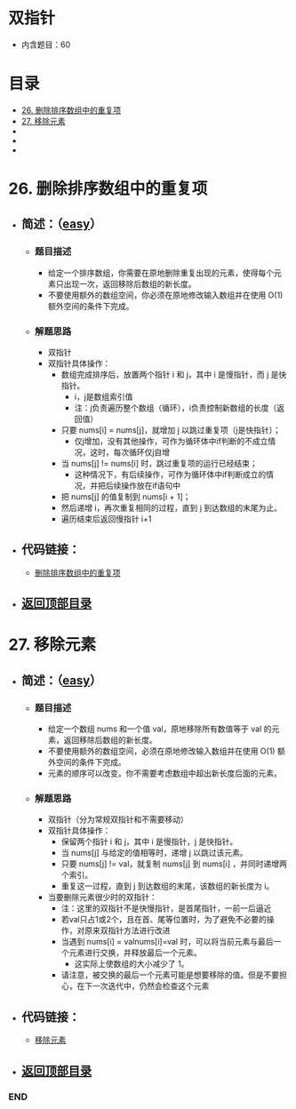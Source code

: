 # 双指针
- 内含题目：60

# 目录
<!-- GFM-TOC -->
* [26. 删除排序数组中的重复项](#26-删除排序数组中的重复项)
* [27. 移除元素](#27-移除元素)
* []()
* []()
* []()
<!-- GFM-TOC -->



# 26. 删除排序数组中的重复项
- ## 简述：（[easy](https://github.com/anliux/PracticePool/blob/master/LeetCode/docs/easy.md)）
  - ### 题目描述
    - 给定一个排序数组，你需要在原地删除重复出现的元素，使得每个元素只出现一次，返回移除后数组的新长度。
    - 不要使用额外的数组空间，你必须在原地修改输入数组并在使用 O(1) 额外空间的条件下完成。
  - ### 解题思路
    - 双指针
    - 双指针具体操作：
      - 数组完成排序后，放置两个指针 i 和 j，其中 i 是慢指针，而 j 是快指针。
        - i，j是数组索引值
        - 注：j负责遍历整个数组（循环），i负责控制新数组的长度（返回值）
      - 只要 nums[i] = nums[j]，就增加 j 以跳过重复项（j是快指针）；
        - 仅j增加，没有其他操作，可作为循环体中if判断的不成立情况，这时，每次循环仅j自增
      - 当 nums[j] != nums[i] 时，跳过重复项的运行已经结束；
        - 这种情况下，有后续操作，可作为循环体中if判断成立的情况，并把后续操作放在if语句中
      - 把 nums[j] 的值复制到 nums[i + 1]；
      - 然后递增 i，再次重复相同的过程，直到 j 到达数组的末尾为止。
      - 遍历结束后返回慢指针 i+1
    
- ## 代码链接：
  - [删除排序数组中的重复项](https://github.com/anliux/PracticePool/blob/master/LeetCode/src/0026-remove-duplicates-from-sorted-array.java)

<!-- GFM-TOC -->
* ## [返回顶部目录](#目录)
<!-- GFM-TOC -->



# 27. 移除元素
- ## 简述：（[easy](https://github.com/anliux/PracticePool/blob/master/LeetCode/docs/easy.md)）
  - ### 题目描述
    - 给定一个数组 nums 和一个值 val，原地移除所有数值等于 val 的元素，返回移除后数组的新长度。
    - 不要使用额外的数组空间，必须在原地修改输入数组并在使用 O(1) 额外空间的条件下完成。
    - 元素的顺序可以改变。你不需要考虑数组中超出新长度后面的元素。
  - ### 解题思路
    - 双指针（分为常规双指针和不需要移动）
    - 双指针具体操作：
      - 保留两个指针 i 和 j，其中 i 是慢指针，j 是快指针。
      - 当 nums[j] 与给定的值相等时，递增 j 以跳过该元素。
      - 只要 nums[j] != val，就复制 nums[j] 到 nums[i] ，并同时递增两个索引。
      - 重复这一过程，直到 j 到达数组的末尾，该数组的新长度为 i。
    - 当要删除元素很少时的双指针：
      - 注：这里的双指针不是快慢指针，是首尾指针，一前一后逼近
      - 若val只占1或2个，且在首、尾等位置时，为了避免不必要的操作，对原来双指针方法进行改进
      - 当遇到 nums[i] = valnums[i]=val 时，可以将当前元素与最后一个元素进行交换，并释放最后一个元素。
        - 这实际上使数组的大小减少了 1。
      - 请注意，被交换的最后一个元素可能是想要移除的值。但是不要担心，在下一次迭代中，仍然会检查这个元素

- ## 代码链接：
  - [移除元素](https://github.com/anliux/PracticePool/blob/master/LeetCode/src/0027-remove-element.java)

<!-- GFM-TOC -->
* ## [返回顶部目录](#目录)
<!-- GFM-TOC -->





### END 
